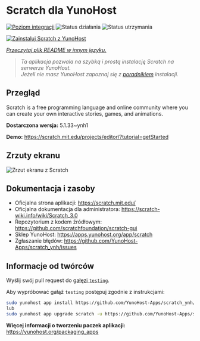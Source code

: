 <!--
To README zostało automatycznie wygenerowane przez <https://github.com/YunoHost/apps/tree/master/tools/readme_generator>
Nie powinno być ono edytowane ręcznie.
-->

# Scratch dla YunoHost

[![Poziom integracji](https://apps.yunohost.org/badge/integration/scratch)](https://ci-apps.yunohost.org/ci/apps/scratch/)
![Status działania](https://apps.yunohost.org/badge/state/scratch)
![Status utrzymania](https://apps.yunohost.org/badge/maintained/scratch)

[![Zainstaluj Scratch z YunoHost](https://install-app.yunohost.org/install-with-yunohost.svg)](https://install-app.yunohost.org/?app=scratch)

*[Przeczytaj plik README w innym języku.](./ALL_README.md)*

> *Ta aplikacja pozwala na szybką i prostą instalację Scratch na serwerze YunoHost.*  
> *Jeżeli nie masz YunoHost zapoznaj się z [poradnikiem](https://yunohost.org/install) instalacji.*

## Przegląd

Scratch is a free programming language and online community where you can create your own interactive stories, games, and animations.

**Dostarczona wersja:** 5.1.33~ynh1

**Demo:** <https://scratch.mit.edu/projects/editor/?tutorial=getStarted>

## Zrzuty ekranu

![Zrzut ekranu z Scratch](./doc/screenshots/800px-Scratch_3.0_Éditeur.png)

## Dokumentacja i zasoby

- Oficjalna strona aplikacji: <https://scratch.mit.edu/>
- Oficjalna dokumentacja dla administratora: <https://scratch-wiki.info/wiki/Scratch_3.0>
- Repozytorium z kodem źródłowym: <https://github.com/scratchfoundation/scratch-gui>
- Sklep YunoHost: <https://apps.yunohost.org/app/scratch>
- Zgłaszanie błędów: <https://github.com/YunoHost-Apps/scratch_ynh/issues>

## Informacje od twórców

Wyślij swój pull request do [gałęzi `testing`](https://github.com/YunoHost-Apps/scratch_ynh/tree/testing).

Aby wypróbować gałąź `testing` postępuj zgodnie z instrukcjami:

```bash
sudo yunohost app install https://github.com/YunoHost-Apps/scratch_ynh/tree/testing --debug
lub
sudo yunohost app upgrade scratch -u https://github.com/YunoHost-Apps/scratch_ynh/tree/testing --debug
```

**Więcej informacji o tworzeniu paczek aplikacji:** <https://yunohost.org/packaging_apps>
